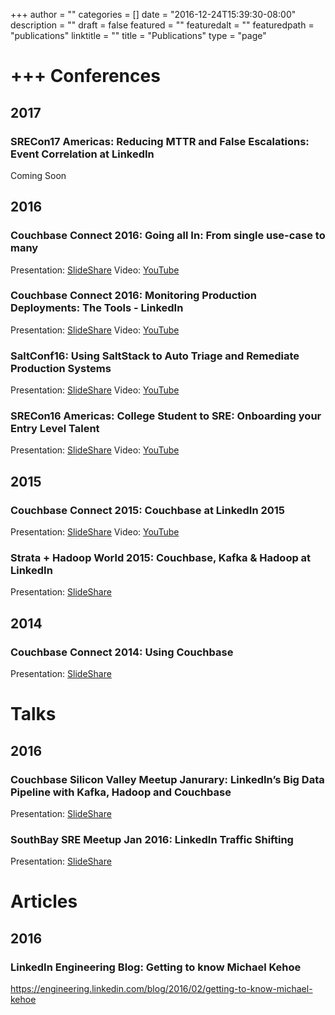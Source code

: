 +++
author = ""
categories = []
date = "2016-12-24T15:39:30-08:00"
description = ""
draft = false
featured = ""
featuredalt = ""
featuredpath = "publications"
linktitle = ""
title = "Publications"
type = "page"

+++
Conferences
===========
2017
----

### SRECon17 Americas: Reducing MTTR and False Escalations: Event Correlation at LinkedIn
Coming Soon


2016
----
### Couchbase Connect 2016: Going all In: From single use-case to many
Presentation: [SlideShare](http://www.slideshare.net/MichaelKehoe3/couchbase-connect-2016-68421388)
Video: [YouTube](https://www.youtube.com/watch?v=1shb4UZON_I&t=3s)

### Couchbase Connect 2016: Monitoring Production Deployments: The Tools - LinkedIn
Presentation: [SlideShare](http://www.slideshare.net/MichaelKehoe3/couchbase-connect-2016-monitoring-production-deployments-the-tools-linkedin)
Video: [YouTube](https://www.youtube.com/watch?v=Dv6SWGfRWn0&t=30s)

### SaltConf16: Using SaltStack to Auto Triage and Remediate Production Systems
Presentation: [SlideShare](http://www.slideshare.net/MichaelKehoe3/michael-kehoe-61165500)
Video: [YouTube](https://www.youtube.com/watch?v=4LapQ9Zhr_E)

### SRECon16 Americas: College Student to SRE: Onboarding your Entry Level Talent
Presentation: [SlideShare](http://www.slideshare.net/MichaelKehoe3/srecon-usa-2016-growing-your-entry-level-talent)
Video: [YouTube](https://www.youtube.com/watch?v=TYX5ihgIL7s)

2015
----

### Couchbase Connect 2015: Couchbase at LinkedIn 2015
Presentation: [SlideShare](https://www.slideshare.net/slideshow/embed_code/key/9quM4qNUXJ0KO5)
Video: [YouTube](https://www.youtube.com/watch?v=TmjY1HJemi4)

### Strata + Hadoop World 2015: Couchbase, Kafka & Hadoop at LinkedIn
Presentation: [SlideShare](http://www.slideshare.net/MichaelKehoe3/couchbasetohadoopmattmichaeljustin-v4-44977611)

2014
----
### Couchbase Connect 2014: Using Couchbase
Presentation: [SlideShare](http://www.slideshare.net/Couchbase/couchbase-at-linkedin-couchbase-connect-2014)

Talks
=====
2016
----
### Couchbase Silicon Valley Meetup Janurary: LinkedIn’s Big Data Pipeline with Kafka, Hadoop and Couchbase
Presentation: [SlideShare](http://www.slideshare.net/MichaelKehoe3/couchbase-meetup-jan-2016)

### SouthBay SRE Meetup Jan 2016: LinkedIn Traffic Shifting
Presentation: [SlideShare](http://www.slideshare.net/MichaelKehoe3/southbay-sre-meetup-jan-2016)

Articles
========
2016
----
### LinkedIn Engineering Blog: Getting to know Michael Kehoe
<https://engineering.linkedin.com/blog/2016/02/getting-to-know-michael-kehoe>